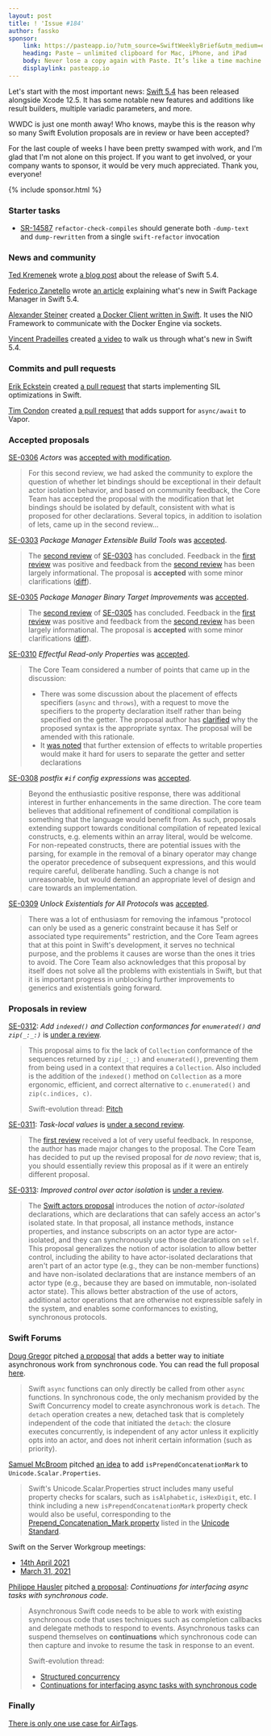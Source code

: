 ```yaml
---
layout: post
title: ! 'Issue #184'
author: fassko
sponsor:
    link: https://pasteapp.io/?utm_source=SwiftWeeklyBrief&utm_medium=email_web&utm_campaign=sponsor-2021
    heading: Paste – unlimited clipboard for Mac, iPhone, and iPad
    body: Never lose a copy again with Paste. It’s like a time machine for your clipboard that stores every link, image, file, or piece of code you copy and lets you access it within seconds. Try Paste for free and start working faster, better, and smarter.
    displaylink: pasteapp.io
---
```


Let's start with the most important news: [Swift 5.4](https://swift.org/blog/swift-5-4-released/) has been released alongside Xcode 12.5. It has some notable new features and additions like result builders, multiple variadic parameters, and more.

WWDC is just one month away! Who knows, maybe this is the reason why so many Swift Evolution proposals are in review or have been accepted?

For the last couple of weeks I have been pretty swamped with work, and I'm glad that I'm not alone on this project. If you want to get involved, or your company wants to sponsor, it would be very much appreciated. Thank you, everyone!

<!--excerpt-->

{% include sponsor.html %}

### Starter tasks

- [SR-14587](https://bugs.swift.org/browse/SR-14587) `refactor-check-compiles` should generate both `-dump-text` and `dump-rewritten` from a single `swift-refactor` invocation

### News and community

[Ted Kremenek](https://twitter.com/tkremenek) wrote [a blog post](https://swift.org/blog/swift-5-4-released/) about the release of Swift 5.4.

[Federico Zanetello](https://twitter.com/zntfdr) wrote [an article](https://www.fivestars.blog/articles/spm-5-4/) explaining what's new in Swift Package Manager in Swift 5.4.

[Alexander Steiner](https://twitter.com/alexsteinerde) created [a Docker Client written in Swift](https://github.com/alexsteinerde/docker-client-swift). It uses the NIO Framework to communicate with the Docker Engine via sockets.

[Vincent Pradeilles](https://twitter.com/v_pradeilles) created [a video](https://www.youtube.com/watch?v=6F3SJ4a08sc) to walk us through what's new in Swift 5.4.

### Commits and pull requests

[Erik Eckstein](https://github.com/eeckstein/) created [a pull request](https://github.com/apple/swift/pull/37058) that starts implementing SIL optimizations in Swift.

[Tim Condon](https://twitter.com/0xTim) created [a pull request](https://github.com/vapor/vapor/pull/2613) that adds support for `async/await` to Vapor.

### Accepted proposals

[SE-0306](https://github.com/apple/swift-evolution/blob/main/proposals/0306-actors.md) *Actors* was [accepted with modification](https://forums.swift.org/t/accepted-with-modification-se-0306-actors/47662).

> For this second review, we had asked the community to explore the question of whether let bindings should be exceptional in their default actor isolation behavior, and based on community feedback, the Core Team has accepted the proposal with the modification that let bindings should be isolated by default, consistent with what is proposed for other declarations. Several topics, in addition to isolation of lets, came up in the second review...

[SE-0303](https://github.com/apple/swift-evolution/blob/main/proposals/0303-swiftpm-extensible-build-tools.md) *Package Manager Extensible Build Tools* was [accepted](https://forums.swift.org/t/accepted-se-0303-package-manager-extensible-build-tools/47741).

> The [second review](https://forums.swift.org/t/se-0303-2nd-review-package-manager-extensible-build-tools/) of [SE-0303](https://github.com/apple/swift-evolution/blob/main/proposals/0303-swiftpm-extensible-build-tools.md) has concluded. Feedback in the [first review](https://forums.swift.org/t/se-0303-package-manager-extensible-build-tools/) was positive and feedback from the [second review](https://forums.swift.org/t/se-0303-2nd-review-package-manager-extensible-build-tools/) has been largely informational. The proposal is **accepted** with some minor clarifications ([diff](https://github.com/apple/swift-evolution/commit/c107cd34e880bed2e8b0915fdd239272d3b49eb8)).

[SE-0305](https://github.com/apple/swift-evolution/blob/main/proposals/0305-swiftpm-binary-target-improvements.md) *Package Manager Binary Target Improvements* was [accepted](https://forums.swift.org/t/accepted-se-0305-package-manager-binary-target-improvements/47742).

> The [second review](https://forums.swift.org/t/se-0305-2nd-review-package-manager-binary-target-improvements/) of [SE-0305](https://github.com/apple/swift-evolution/blob/main/proposals/0305-swiftpm-binary-target-improvements.md) has concluded. Feedback in the [first review](https://forums.swift.org/t/se-0305-package-manager-binary-target-improvements/) was positive and feedback from the [second review](https://forums.swift.org/t/se-0305-2nd-review-package-manager-binary-target-improvements/) has been largely informational. The proposal is **accepted** with some minor clarifications ([diff](https://github.com/apple/swift-evolution/commit/884df3ad6020f0724e06184534b21dd76bd6f4bf)).

[SE-0310](https://github.com/apple/swift-evolution/blob/main/proposals/0310-effectful-readonly-properties.md) *Effectful Read-only Properties* was [accepted](https://forums.swift.org/t/accepted-se-0310-effectful-read-only-properties/47739).

> The Core Team considered a number of points that came up in the discussion:
>
> * There was some discussion about the placement of effects specifiers (`async` and `throws`), with a request to move the specifiers to the property declaration itself rather than being specified on the getter. The proposal author has [clarified](https://forums.swift.org/t/se-0310-effectful-read-only-properties/47401/38) why the proposed syntax is the appropriate syntax. The proposal will be amended with this rationale.
> * It [was noted](https://forums.swift.org/t/se-0310-effectful-read-only-properties/47401/49) that further extension of effects to writable properties would make it hard for users to separate the getter and setter declarations

[SE-0308](https://github.com/apple/swift-evolution/blob/main/proposals/0308-postfix-if-config-expressions.md) *postfix `#if` config expressions* was [accepted](https://forums.swift.org/t/accepted-se-0308-postfix-if-config-expressions/47780).

> Beyond the enthusiastic positive response, there was additional interest in further enhancements in the same direction. The core team believes that additional refinement of conditional compilation is something that the language would benefit from. As such, proposals extending support towards conditional compilation of repeated lexical constructs, e.g. elements within an array literal, would be welcome. For non-repeated constructs, there are potential issues with the parsing, for example in the removal of a binary operator may change the operator precedence of subsequent expressions, and this would require careful, deliberate handling. Such a change is not unreasonable, but would demand an appropriate level of design and care towards an implementation.

[SE-0309](https://github.com/apple/swift-evolution/blob/main/proposals/0309-unlock-existential-types-for-all-protocols.md) *Unlock Existentials for All Protocols* was [accepted](https://forums.swift.org/t/accepted-se-0309-unlock-existentials-for-all-protocols/47902).

> There was a lot of enthusiasm for removing the infamous "protocol can only be used as a generic constraint because it has Self or associated type requirements" restriction, and the Core Team agrees that at this point in Swift's development, it serves no technical purpose, and the problems it causes are worse than the ones it tries to avoid. The Core Team also acknowledges that this proposal by itself does not solve all the problems with existentials in Swift, but that it is important progress in unblocking further improvements to generics and existentials going forward.

### Proposals in review

[SE-0312](https://github.com/apple/swift-evolution/blob/main/proposals/0312-indexed-and-enumerated-zip-collections.md): *Add `indexed()` and Collection conformances for `enumerated()` and `zip(_:_:)`* is [under a review](https://forums.swift.org/t/se-0312-add-indexed-and-collection-conformances-for-enumerated-and-zip/47740).

> This proposal aims to fix the lack of `Collection` conformance of the sequences returned by `zip(_:_:)` and `enumerated()`, preventing them from being used in a context that requires a `Collection`. Also included is the addition of the `indexed()` method on `Collection` as a more ergonomic, efficient, and correct alternative to `c.enumerated()` and `zip(c.indices, c)`.
>
> Swift-evolution thread: [Pitch](https://forums.swift.org/t/pitch-add-indexed-and-collection-conformances-for-enumerated-and-zip/47288)

[SE-0311](https://github.com/apple/swift-evolution/blob/main/proposals/0311-task-locals.md): *Task-local values* is [under a second review](https://forums.swift.org/t/se-0311-2nd-review-task-local-values/47738).

> The [first review](https://forums.swift.org/t/se-0311-task-local-values/47478) received a lot of very useful feedback.  In response, the author has made major changes to the proposal.  The Core Team has decided to put up the revised proposal for _de novo_ review; that is, you should essentially review this proposal as if it were an entirely different proposal.

[SE-0313](https://github.com/apple/swift-evolution/blob/main/proposals/0313-actor-isolation-control.md): *Improved control over actor isolation* is [under a review](https://forums.swift.org/t/se-0313-improved-control-over-actor-isolation/47813).

> The [Swift actors proposal](https://github.com/apple/swift-evolution/blob/main/proposals/0306-actors.md) introduces the notion of _actor-isolated_ declarations, which are declarations that can safely access an actor's isolated state. In that proposal, all instance methods, instance properties, and instance subscripts on an actor type are actor-isolated, and they can synchronously use those declarations on `self`. This proposal generalizes the notion of actor isolation to allow better control, including the ability to have actor-isolated declarations that aren't part of an actor type (e.g., they can be non-member functions) and have non-isolated declarations that are instance members of an actor type (e.g., because they are based on immutable, non-isolated actor state). This allows better abstraction of the use of actors, additional actor operations that are otherwise not expressible safely in the system, and enables some conformances to existing, synchronous protocols.

### Swift Forums

[Doug Gregor](https://twitter.com/dgregor79) pitched [a proposal](https://forums.swift.org/t/initiating-asynchronous-work-from-synchronous-code/47714) that adds a better way to initiate asynchronous work from synchronous code. You can read the full proposal [here](https://gist.github.com/DougGregor/2dd62cb9130db678f3fc8cd44b5535bc).

> Swift `async` functions can only directly be called from other `async` functions. In synchronous code, the only mechanism provided by the Swift Concurrency model to create asynchronous work is `detach`. The `detach` operation creates a new, detached task that is completely independent of the code that initiated the `detach`: the closure executes concurrently, is independent of any actor unless it explicitly opts into an actor, and does not inherit certain information (such as priority).

[Samuel McBroom](https://github.com/Sammcb) pitched [an idea](https://forums.swift.org/t/add-isprependconcatenationmark-to-unicode-scalar-properties/47682) to add `isPrependConcatenationMark` to `Unicode.Scalar.Properties`.

> Swift's Unicode.Scalar.Properties struct includes many useful property checks for scalars, such as `isAlphabetic`, `isHexDigit`, etc. I think including a new `isPrependConcatenationMark` property check would also be useful, corresponding to the [Prepend_Concatenation_Mark property](https://unicode.org/reports/tr44/#Prepended_Concatenation_Mark) listed in the [Unicode Standard](http://unicode.org/reports/tr44/#Property_Index).

Swift on the Server Workgroup meetings:

* [14th April 2021](https://forums.swift.org/t/april-14th-2021/47756)
* [March 31, 2021](https://forums.swift.org/t/march-31-2021/47770)

[Philippe Hausler](https://github.com/phausler) pitched [a proposal](https://forums.swift.org/t/pitch-asyncstream-and-asyncthrowingstream/47820): *Continuations for interfacing async tasks with synchronous code*.

> Asynchronous Swift code needs to be able to work with existing synchronous
code that uses techniques such as completion callbacks and delegate methods to
respond to events. Asynchronous tasks can suspend themselves on
**continuations** which synchronous code can then capture and invoke to
resume the task in response to an event.
> 
> Swift-evolution thread:
> 
> * [Structured concurrency](https://forums.swift.org/t/concurrency-structured-concurrency/41622)
> * [Continuations for interfacing async tasks with synchronous code](https://forums.swift.org/t/concurrency-continuations-for-interfacing-async-tasks-with-synchronous-code/43619)

### Finally

[There is only one use case for AirTags](https://twitter.com/AndrewCrow/status/1388258928794898434).
